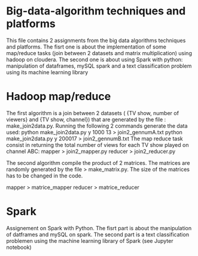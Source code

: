# Big-data-algorithm techniques and platforms

This file contains 2 assignments from the big data algorithms techniques and platforms.
The fisrt one is about the implementation of some map/reduce tasks (join between 2 datasets and matrix multiplication) using hadoop on cloudera.
The second one  is about using Spark with python: manipulation of dataframes, mySQL spark and a text classification problem using its machine learning library 

# Hadoop map/reduce

The first algorithm is a join between 2 datasets ( {TV show, number of viewers} and {TV show, channel}) that are generated by the file : make_join2data.py. Running the following 2 commands generate the data used:
python make_join2data.py y 1000 13 > join2_gennumA.txt
python make_join2data.py y 200017 > join2_gennumB.txt
The map reduce task consist in returning the total number of views for each TV show played on channel ABC:
mapper > join2_mapper.py
reducer > join2_reducer.py

The second algorithm compile the product of 2 matrices.
The matrices are randomly generated by the file > make_matrix.py. The size of the matrices has to be changed in the code. 

mapper > matrice_mapper
reducer > matrice_reducer

# Spark

Assignement on Spark with Python. The fisrt part is about the manipulation of datframes and mySQL on spark. The second part is a text classification problemen using the machine learning library of Spark (see Jupyter notebook)
